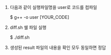 
1. 다음과 같이 실행파일명을 user로 코드를 컴파일
   
   $ g++ -o user [YOUR_CODE]

2. diff.sh 쉘 파일 실행
   
   $ ./diff.sh

3. 생성된 result 파일의 내용을 확인 모두 동일하면 정답
